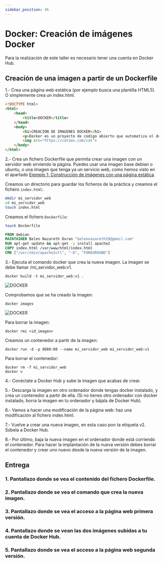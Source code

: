 ```yaml
---
sidebar_position: 46
---
```


# Docker: Creación de imágenes Docker

Para la realización de este taller es necesario tener una cuenta en Docker Hub.

## Creación de una imagen a partir de un Dockerfile

1.- Crea una página web estática (por ejemplo busca una plantilla HTML5). O simplemente crea un index.html.

```html
<!DOCTYPE html>
<html>
    <head>
        <title>DOCKER</title>
    </head>
    <body>
        <h1>CREACION DE IMAGENES DOCKER</h1>
        <p>Docker es un proyecto de codigo abierto que automatiza el despliegue de aplicaciones dentro de contenedores de software, proporcionando una capa adicional de abstraccion y automatizacion de virtualizacion de aplicaciones en multiples sistemas operativos.​</p>
        <img src="https://cataas.com/cat">
    </body>
</html>
```

2.- Crea un fichero Dockerfile que permita crear una imagen con un servidor web sirviendo la página. Puedes usar una imagen base debian o ubuntu, o una imagen que tenga ya un servicio web, como hemos visto en el apartado [Ejemplo 1: Construcción de imágenes con una página estática](https://github.com/josedom24/curso_docker_ies/blob/main/modulo5/ejemplo1.md).

Creamos un directorio para guardar los ficheros de la práctica y creamos el fichero `index.html`:

```bash
mkdir mi_servidor_web
cd mi_servidor_web
touch index.html
```

Creamos el fichero `Dockerfile`:

```bash
touch Dockerfile
```

```dockerfile
FROM debian
MAINTAINER Belen Nazareth Duran "belennazareth29@gmail.com"
RUN apt-get update && apt-get -y install apache2
COPY index.html /var/www/html/index.html
CMD ["/usr/sbin/apache2ctl", "-D", "FOREGROUND"]
```


3.- Ejecuta el comando docker que crea la nueva imagen. La imagen se debe llamar /mi_servidor_web:v1.

    docker build -t mi_servidor_web:v1 .

![DOCKER](/img/IAW/taller3IAW6.png)

Comprobamos que se ha creado la imagen:

    docker images

![DOCKER](/img/IAW/taller3IAW6-2.png)

Para borrar la imagen:

    docker rmi <id_imagen>

Creamos un contenedor a partir de la imagen:

    docker run -d -p 8080:80 --name mi_servidor_web mi_servidor_web:v1

Para borrar el contenedor:

    docker rm -f mi_servidor_web
    docker v


4.- Conéctate a Docker Hub y sube la imagen que acabas de crear.



5.- Descarga la imagen en otro ordenador donde tengas docker instalado, y crea un contenedor a partir de ella. (Si no tienes otro ordenador con docker instalado, borra la imagen en tu ordenador y bájala de Docker Hub).

6.- Vamos a hacer una modificación de la página web: haz una modificación al fichero index.html.

7.- Vuelve a crear una nueva imagen, en esta caso pon ta etiqueta v2. Súbela a Docker Hub.

8.- Por último, baja la nueva imagen en el ordenador donde está corriendo el contenedor. Para hacer la implantación de la nueva versión debes borrar el contenedor y crear uno nuevo desde la nueva versión de la imagen.


## Entrega

### 1. Pantallazo donde se vea el contenido del fichero Dockerfile.
### 2. Pantallazo donde se vea el comando que crea la nueva imagen.
### 3. Pantallazo donde se vea el acceso a la página web primera versión.
### 4. Pantallazo donde se vean las dos imágenes subidas a tu cuenta de Docker Hub.
### 5. Pantallazo donde se vea el acceso a la página web segunda versión.